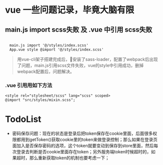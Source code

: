 # vue 一些问题记录，毕竟大脑有限

## main.js import scss失败 及 .vue 中引用 scss失败

```

  main.js import '@/styles/index.scss'
  App.vue style @import '@/styles/index.scss' 

```
>用vue-cli架子搭建完成后，安装了sass-loader，配置了webpack后出现了问题，main.js引用scss文件失败，vue的style中引用成功，删掉webpack配置后，问题解决。

### .vue 引用用如下方法
```
<style rel="stylesheet/scss" lang="scss" scoped>
@import "src/styles/mixin.scss";
```


# TodoList

- 密码保存问题：现在的状态是登录后把token保存在cookie里面，后面很多权限都用到getToken()获取cookie里的token来做登录控制；那么如果在登录页面加入是否保存密码的选项，这个token就要变动到保存到store里面，然后每次登录去判断是否cookie里面存在token；另外服务端token时候超时的，如果超时，那么重新获取token的机制也要考虑一下；